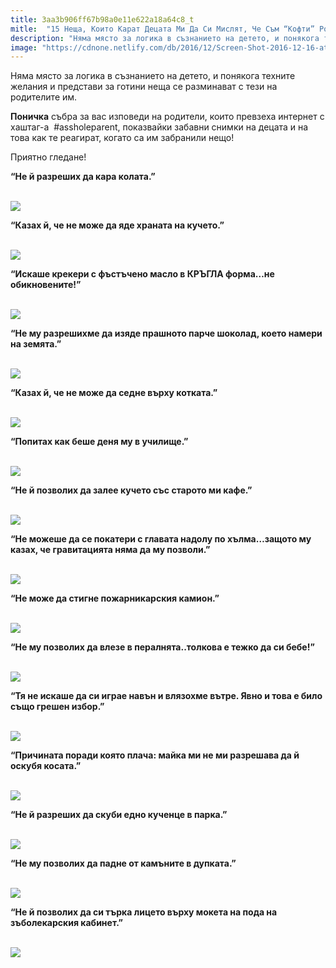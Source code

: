 ```yaml
---
title: 3aa3b906ff67b98a0e11e622a18a64c8_t
mitle:  "15 Неща, Които Карат Децата Ми Да Си Мислят, Че Съм “Кофти” Родител"
description: "Няма място за логика в съзнанието на детето, и понякога техните желания и представи за готини неща се разминават с тези на родителите им. Поничка събра за вас изпове"
image: "https://cdnone.netlify.com/db/2016/12/Screen-Shot-2016-12-16-at-10.22.16-PM.png"
---
```


 <p>Няма място за логика в съзнанието на детето, и понякога техните желания и представи за готини неща се разминават с тези на родителите им.</p>      <p><strong>Поничка</strong> събра за вас изповеди на родители, които превзеха интернет с хаштаг-а  #assholeparent, показвайки забавни снимки на децата и на това как те реагират, когато са им забранили нещо!</p> <p>Приятно гледане!</p> <p><strong>“Не й разреших да кара колата.”</strong></p>      <p> <br/><img src="https://cdnone.netlify.com/db/2016/12/Screen-Shot-2016-12-16-at-10.22.16-PM.png"/></p> <p><strong>“Казах й, че не може да яде храната на кучето.”</strong></p> <p> <br/><img src="https://cdnone.netlify.com/db/2016/12/Screen-Shot-2016-12-16-at-10.22.27-PM.png"/></p>  <p><strong>“Искаше крекери с фъстъчено масло в КРЪГЛА форма…не обикновените!”</strong></p>      <p> <br/><img src="https://cdnone.netlify.com/db/2016/12/Screen-Shot-2016-12-16-at-10.22.37-PM.png"/></p> <p><strong>“Не му разрешихме да изяде прашното парче шоколад, което намери на земята.”</strong></p> <p> <br/><img src="https://cdnone.netlify.com/db/2016/12/Screen-Shot-2016-12-16-at-10.22.56-PM.png"/></p>  <p><strong>“Казах й, че не може да седне върху котката.”</strong></p> <p> <br/><img src="https://cdnone.netlify.com/db/2016/12/Screen-Shot-2016-12-16-at-10.23.04-PM.png"/></p> <p><strong>“Попитах как беше деня му в училище.”</strong></p>      <p> <br/><img src="https://cdnone.netlify.com/db/2016/12/Screen-Shot-2016-12-16-at-10.23.13-PM.png"/></p>  <p><strong>“Не й позволих да залее кучето със старото ми кафе.”</strong></p> <p> <br/><img src="https://cdnone.netlify.com/db/2016/12/Screen-Shot-2016-12-16-at-10.23.24-PM.png"/></p> <p><strong>“Не можеше да се покатери с главата надолу по хълма…защото му казах, че гравитацията няма да му позволи.”</strong></p>      <p> <br/><img src="https://cdnone.netlify.com/db/2016/12/Screen-Shot-2016-12-16-at-10.23.34-PM.png"/></p> <p><strong>“Не може да стигне пожарникарския камион.”</strong></p> <p> <br/><img src="https://cdnone.netlify.com/db/2016/12/Screen-Shot-2016-12-16-at-10.23.45-PM.png"/></p>  <p><strong>“Не му позволих да влезе в пералнята..толкова е тежко да си бебе!”</strong></p> <p> <br/><img src="https://cdnone.netlify.com/db/2016/12/Screen-Shot-2016-12-16-at-10.24.00-PM.png"/></p> <p><strong>“Тя не искаше да си играе навън и влязохме вътре. Явно и това е било също грешен избор.”</strong></p> <p> <br/><img src="https://cdnone.netlify.com/db/2016/12/Screen-Shot-2016-12-16-at-10.24.11-PM.png"/></p> <p><strong>“Причината поради която плача: майка ми не ми разрешава да й оскубя косата.”</strong></p> <p> <br/><img src="https://cdnone.netlify.com/db/2016/12/Screen-Shot-2016-12-16-at-10.24.27-PM.png"/></p>  <p><strong>“Не й разреших да скуби едно кученце в парка.”</strong></p> <p> <br/><img src="https://cdnone.netlify.com/db/2016/12/Screen-Shot-2016-12-16-at-10.24.37-PM.png"/></p> <p><strong>“Не му позволих да падне от камъните в дупката.”</strong></p> <p> <br/><img src="https://cdnone.netlify.com/db/2016/12/Screen-Shot-2016-12-16-at-10.24.46-PM.png"/></p>  <p><strong>“Не й позволих да си търка лицето върху мокета на пода на зъболекарския кабинет.”</strong></p> <p> <br/><img src="https://cdnone.netlify.com/db/2016/12/Screen-Shot-2016-12-16-at-10.24.54-PM.png"/></p>       